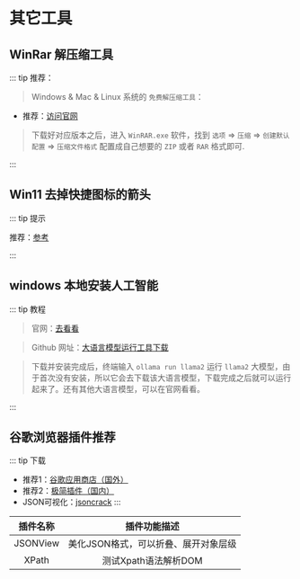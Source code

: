 # 其它工具

## WinRar 解压缩工具

::: tip 推荐：

> Windows & Mac & Linux 系统的 `免费解压缩工具`：

- 推荐：[访问官网](https://www.win-rar.com/)

> 下载好对应版本之后，进入 `WinRAR.exe` 软件，找到 `选项` => `压缩` => `创建默认配置` => `压缩文件格式` 配置成自己想要的 `ZIP` 或者 `RAR` 格式即可.

:::

## Win11 去掉快捷图标的箭头

::: tip 提示

推荐：[参考](http://m.pcxitongcheng.com/xtjc/win11/2023-09-13/38609.html)

:::

## windows 本地安装人工智能

::: tip 教程

> 官网：[去看看](https://ollama.com/)

> Github 网址：[大语言模型运行工具下载](https://github.com/ollama/ollama)

> 下载并安装完成后，终端输入 `ollama run llama2` 运行 `llama2` 大模型，由于首次没有安装，所以它会去下载该大语言模型，下载完成之后就可以运行起来了。还有其他大语言模型，可以在官网看看。

:::


## 谷歌浏览器插件推荐
::: tip 下载
- 推荐1：[谷歌应用商店（国外）](https://chromewebstore.google.com/)
- 推荐2：[极简插件（国内）](https://chrome.zzzmh.cn/#/index)
- JSON可视化：[jsoncrack](https://jsoncrack.com/editor)
:::

| 插件名称 |             插件功能描述             |
| :------: | :----------------------------------: |
| JSONView | 美化JSON格式，可以折叠、展开对象层级 |
|  XPath   |         测试Xpath语法解析DOM         |
